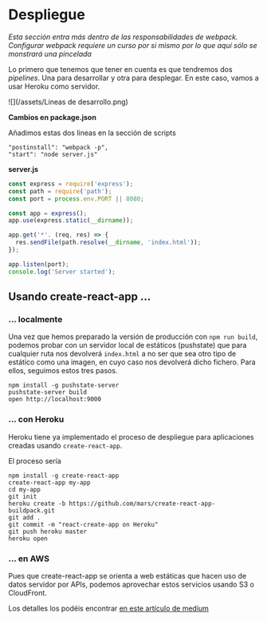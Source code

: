 # Despliegue

_Esta sección entra más dentro de las responsabilidades de webpack. Configurar webpack requiere un curso por si mismo por lo que aquí sólo se monstrará una pincelada_

Lo primero que tenemos que tener en cuenta es que tendremos dos _pipelines_. Una para desarrollar y otra para desplegar. En este caso, vamos a usar Heroku como servidor.

![](/assets/Lineas de desarrollo.png)

**Cambios en package.json**

Añadimos estas dos lineas en la sección de scripts

```
"postinstall": "webpack -p",
"start": "node server.js"
```

**server.js**

```js
const express = require('express');
const path = require('path');
const port = process.env.PORT || 8080;

const app = express();
app.use(express.static(__dirname));

app.get('*'. (req, res) => {
  res.sendFile(path.resolve(__dirname, 'index.html'));
});

app.listen(port);
console.log('Server started');
```


## Usando create-react-app ...

### ... localmente

Una vez que hemos preparado la versión de producción con `npm run build`, podemos probar con un servidor local de estáticos (pushstate) que para cualquier ruta nos devolverá `index.html` a no ser que sea otro tipo de estático como una imagen, en cuyo caso nos devolverá dicho fichero. Para ellos, seguimos estos tres pasos.

```
npm install -g pushstate-server
pushstate-server build
open http://localhost:9000
```

### ... con Heroku

Heroku tiene ya implementado el proceso de despliegue para aplicaciones creadas usando `create-react-app`.

El proceso sería

```
npm install -g create-react-app
create-react-app my-app
cd my-app
git init
heroku create -b https://github.com/mars/create-react-app-buildpack.git
git add .
git commit -m "react-create-app on Heroku"
git push heroku master
heroku open
```

### ... en AWS

Pues que create-react-app se orienta a web estáticas que hacen uso de datos servidor por APIs, podemos aprovechar estos servicios usando S3 o CloudFront.

Los detalles los podéis encontrar [en este artículo de medium](https://medium.com/@omgwtfmarc/deploying-create-react-app-to-s3-or-cloudfront-48dae4ce0af#.3fzgzixy5)